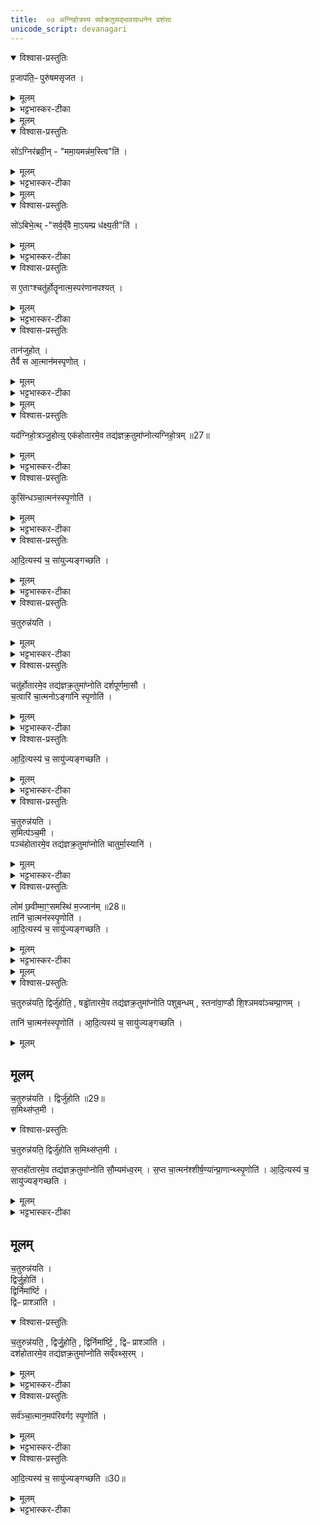 ```yaml
---
title:  ०७ अग्निहोत्रस्य सर्वक्रतुसद्भावसाधनेन प्रशंसा
unicode_script: devanagari
---
```

<details open><summary>विश्वास-प्रस्तुतिः</summary>

प्र॒जाप॑ति॒ᳶ पुरु॑षमसृजत ।
</details>

<details><summary>मूलम्</summary>

प्र॒जाप॑ति॒ᳶ पुरु॑षमसृजत ।
</details>

<details><summary>भट्टभास्कर-टीका</summary>

1प्रजापतिः पुरुषमित्यादि ॥ प्रजापतिः परमात्मा पुरुषं हिरण्यगर्भमसृजत ।
</details>


<details><summary>मूलम्</summary>

सो॑ऽग्निर॑ब्रवीत् ।
ममा॒यमन्न॑म॒स्त्विति॑ ।
</details>

<details open><summary>विश्वास-प्रस्तुतिः</summary>

सो॑ऽग्निर॑ब्रवी॒न् - "ममा॒यमन्न॑म॒स्त्वि"ति॑ ।
</details>

<details><summary>मूलम्</summary>

सो॑ऽग्निर॑ब्रवी॒न् - "ममा॒यमन्न॑म॒स्त्वि"ति॑ ।
</details>

<details><summary>भट्टभास्कर-टीका</summary>

अथाग्निः अनन्तरसृष्टोऽब्रवीत् - मम अन्नं अदनीयं अयमस्तु पुरुष इति, तद्व्यतिरिक्तस्याभावात् ।
</details>


<details><summary>मूलम्</summary>

सो॑ऽबिभेत् ।
सर्व॒व्ँवै मा॒ऽयम्प्र ध॑क्ष्य॒तीति॑ ।
</details>

<details open><summary>विश्वास-प्रस्तुतिः</summary>

सो॑ऽबिभे॒त्थ् -"सर्व॒व्ँवै मा॒ऽयम्प्र ध॑क्ष्य॒ती"ति॑ ।
</details>

<details><summary>मूलम्</summary>

सो॑ऽबिभे॒त्थ् -"सर्व॒व्ँवै मा॒ऽयम्प्र ध॑क्ष्य॒ती"ति॑ ।
</details>

<details><summary>भट्टभास्कर-टीका</summary>

अथ पुरुषस्तच्छ्रुत्वा अबिभेत् मां सर्वमप्ययं प्रधक्ष्यतीति । अत्त्वेव मां काममित्यनुमन्यमानः सर्वदाहात् बिभेति स्म ।
</details>

<details open><summary>विश्वास-प्रस्तुतिः</summary>

स ए॒ताꣳश्चतु॑र्होतॄनात्म॒स्पर॑णानपश्यत् ।
</details>

<details><summary>मूलम्</summary>

स ए॒ताꣳश्चतु॑र्होतॄनात्म॒स्पर॑णानपश्यत् ।
</details>

<details><summary>भट्टभास्कर-टीका</summary>

अथ स पुरुष एतान् चतुर्होतॄन् दशहोत्रादीन् आत्मस्परणान् आत्मनो रक्षणभूतान् अपश्यत् ।
</details>

<details open><summary>विश्वास-प्रस्तुतिः</summary>

तान॑जुहोत् ।  
तैर्वै स आ॒त्मान॑मस्पृणोत् ।
</details>

<details><summary>मूलम्</summary>

तान॑जुहोत् ।  
तैर्वै स आ॒त्मान॑मस्पृणोत् ।
</details>

<details><summary>भट्टभास्कर-टीका</summary>

अथ तद्धोमेन आत्मानमस्पृणोत् अरक्षत्, 'स्पृ प्रीतौ' अत्र रक्षणे । यद्वा - तैरात्मानमप्रीणयत् अरक्षदित्युक्तं भवति ॥
</details>


<details><summary>मूलम्</summary>

तैर्वै स आ॒त्मान॑मस्पृणोत् ।   

यद॑ग्निहो॒त्रञ्जु॒होति॑ ।
एक॑होतारमे॒व तद्य॑ज्ञक्र॒तुमा॑प्नोत्यग्निहो॒त्रम् ॥27॥  
</details>

<details open><summary>विश्वास-प्रस्तुतिः</summary>

यद॑ग्निहो॒त्रञ्जु॒होत्य्॒  एक॑होतारमे॒व तद्य॑ज्ञक्र॒तुमा॑प्नोत्यग्निहो॒त्रम् ॥27॥  
</details>

<details><summary>मूलम्</summary>

यद॑ग्निहो॒त्रञ्जु॒होत्य्॒  एक॑होतारमे॒व तद्य॑ज्ञक्र॒तुमा॑प्नोत्यग्निहो॒त्रम् ॥27॥  
</details>

<details><summary>भट्टभास्कर-टीका</summary>

2-7तस्मादग्निहोत्रहोमेन एकहोतारमग्निहोत्रं यज्ञक्रतुमाप्नोति । एकहोतृता सर्वचतुर्होत्रादिसमुच्चयत्वात् । हेतॄणां वा भागरूपम् । तादृशो यज्ञक्रतुराहृतो भवत्यग्निहोत्रहोमेन । केचिदाहुः - 'ब्राह्मण एकहोता' इत्ययं सर्वहोतृसमुदायात्मा एकहोता, तदेवाविरासीदग्निहोत्रम् । स एव सर्वो यज्ञकतुः, स एवाप्तौ भवत्यग्निहोत्रहोमेनेति । एवमग्निहोत्रस्तुतिस्सर्वोऽनुवाकः ।
</details>

<details open><summary>विश्वास-प्रस्तुतिः</summary>

कुसि॑न्धञ्चा॒त्मन॑स्स्पृ॒णोति॑ ।
</details>

<details><summary>मूलम्</summary>

कुसि॑न्धञ्चा॒त्मन॑स्स्पृ॒णोति॑ ।
</details>

<details><summary>भट्टभास्कर-टीका</summary>

प्रजापतिरिवात्मनः कुसिन्धं स्पृणोति, तस्याग्निहोत्रसंपादितत्वात् प्रजापतेः । कुसिन्धो व्याख्यातः ।
</details>

<details open><summary>विश्वास-प्रस्तुतिः</summary>

आ॒दि॒त्यस्य॑ च॒ सा॑युज्यङ्गच्छति ।
</details>

<details><summary>मूलम्</summary>

आ॒दि॒त्यस्य॑ च॒ सा॑युज्यङ्गच्छति ।
</details>

<details><summary>भट्टभास्कर-टीका</summary>

आदित्यस्य पुरुषसमष्टिरूपस्य च सायुज्यं गच्छति ।
</details>

<details open><summary>विश्वास-प्रस्तुतिः</summary>

च॒तुरुन्न॑यति ।
</details>

<details><summary>मूलम्</summary>

च॒तुरुन्न॑यति ।
</details>

<details><summary>भट्टभास्कर-टीका</summary>

अथाग्निहोत्रे चतुरुन्नयनाच्चतुर्होत्रात्मकदर्शपूर्णमासलाभः ।
</details>

<details open><summary>विश्वास-प्रस्तुतिः</summary>

चतु॑र्होतारमे॒व तद्य॑ज्ञक्र॒तुमा॑प्नोति दर्शपूर्णमा॒सौ ।  
च॒त्वारि॑ चा॒त्मनोऽङ्गा॑नि स्पृ॒णोति॑ ।
</details>

<details><summary>मूलम्</summary>

चतु॑र्होतारमे॒व तद्य॑ज्ञक्र॒तुमा॑प्नोति दर्शपूर्णमा॒सौ ।  
च॒त्वारि॑ चा॒त्मनोऽङ्गा॑नि स्पृ॒णोति॑ ।
</details>

<details><summary>भट्टभास्कर-टीका</summary>

चत्वारि चाङ्गानि हस्तौ पादो च स्पृणोति ।
</details>

<details open><summary>विश्वास-प्रस्तुतिः</summary>

आ॒दि॒त्यस्य॑ च॒ सायु॑ज्यङ्गच्छति ।
</details>

<details><summary>मूलम्</summary>

आ॒दि॒त्यस्य॑ च॒ सायु॑ज्यङ्गच्छति ।
</details>

<details><summary>भट्टभास्कर-टीका</summary>

आदित्यस्य सायुज्यं गच्छति । एवं सर्वत्र द्रष्टव्यम् ।
</details>

<details open><summary>विश्वास-प्रस्तुतिः</summary>

च॒तुरुन्न॑यति ।  
स॒मित्प॑ञ्च॒मी ।   
पञ्च॑होतारमे॒व तद्य॑ज्ञक्र॒तुमा॑प्नोति चातुर्मा॒स्यानि॑ ।  
</details>

<details><summary>मूलम्</summary>

च॒तुरुन्न॑यति ।  
स॒मित्प॑ञ्च॒मी ।   
पञ्च॑होतारमे॒व तद्य॑ज्ञक्र॒तुमा॑प्नोति चातुर्मा॒स्यानि॑ ।  
</details>

<details><summary>भट्टभास्कर-टीका</summary>

अथ चतुरुन्नयनात् समिधा च पञ्चम्या पञ्चहोत्रात्मकचातुर्मास्यलाभः ।
</details>

<details open><summary>विश्वास-प्रस्तुतिः</summary>

लोम॑ छ॒वीम्मा॒ꣳ॒समस्थि॑ म॒ज्जान॑म् ॥28॥    
तानि॑ चा॒त्मन॑स्स्पृ॒णोति॑ ।  
आ॒दि॒त्यस्य॑ च॒ सायु॑ज्यङ्गच्छति ।  
</details>

<details><summary>मूलम्</summary>

लोम॑ छ॒वीम्मा॒ꣳ॒समस्थि॑ म॒ज्जान॑म् ॥28॥    
तानि॑ चा॒त्मन॑स्स्पृ॒णोति॑ ।  
आ॒दि॒त्यस्य॑ च॒ सायु॑ज्यङ्गच्छति ।  
</details>

<details><summary>भट्टभास्कर-टीका</summary>

लोमादिपञ्चकं चात्मनः स्पृणोति ।
</details>


<details><summary>मूलम्</summary>

च॒तुरुन्न॑यति ।  
द्विर्जु॑होति ।  
षड्ढो॑तारमे॒व तद्य॑ज्ञक्र॒तुमा॑प्नोति पशुब॒न्धम् ।
स्तना॑वा॒ण्डौ शि॒श्ञमवा॑ञ्चम्प्रा॒णम् ।
</details>

<details open><summary>विश्वास-प्रस्तुतिः</summary>

च॒तुरुन्न॑यति॒ द्विर्जु॑होति॒ , षड्ढो॑तारमे॒व तद्य॑ज्ञक्र॒तुमा॑प्नोति पशुब॒न्धम् , स्तना॑वा॒ण्डौ शि॒श्ञमवा॑ञ्चम्प्रा॒णम् ।


तानि॑ चा॒त्मन॑स्स्पृ॒णोति॑ ।
आ॒दि॒त्यस्य॑ च॒ सायु॑ज्यङ्गच्छति ।
</details>

<details><summary>मूलम्</summary>

च॒तुरुन्न॑यति॒ द्विर्जु॑होति॒ , षड्ढो॑तारमे॒व तद्य॑ज्ञक्र॒तुमा॑प्नोति पशुब॒न्धम् , स्तना॑वा॒ण्डौ शि॒श्ञमवा॑ञ्चम्प्रा॒णम् ।


तानि॑ चा॒त्मन॑स्स्पृ॒णोति॑ ।
आ॒दि॒त्यस्य॑ च॒ सायु॑ज्यङ्गच्छति ।
</details>

## मूलम्‌
च॒तुरुन्न॑यति ।
द्विर्जु॑होति ॥29॥  
स॒मिथ्स॑प्त॒मी ।
<details open><summary>विश्वास-प्रस्तुतिः</summary>

च॒तुरुन्न॑यति॒ द्विर्जु॑होति स॒मिथ्स॑प्त॒मी ।  

स॒प्तहो॑तारमे॒व तद्य॑ज्ञक्र॒तुमा॑प्नोति सौ॒म्यम॑ध्व॒रम् ।
स॒प्त चा॒त्मन॑श्शीर्ष॒ण्या॑न्प्रा॒णान्थ्स्पृ॒णोति॑ ।
आ॒दि॒त्यस्य॑ च॒ सायु॑ज्यङ्गच्छति ।
</details>

<details><summary>मूलम्</summary>

च॒तुरुन्न॑यति॒ द्विर्जु॑होति स॒मिथ्स॑प्त॒मी ।  

स॒प्तहो॑तारमे॒व तद्य॑ज्ञक्र॒तुमा॑प्नोति सौ॒म्यम॑ध्व॒रम् ।
स॒प्त चा॒त्मन॑श्शीर्ष॒ण्या॑न्प्रा॒णान्थ्स्पृ॒णोति॑ ।
आ॒दि॒त्यस्य॑ च॒ सायु॑ज्यङ्गच्छति ।
</details>

<details><summary>भट्टभास्कर-टीका</summary>

अथ चतुरुन्नयनात् द्विश्च होमात् सप्तम्या च समिधा सप्तहोत्रात्मकसौम्याध्वरलाभः ।
सप्त शीर्षण्यान् प्राणान् स्पृणोति ।  
</details>

## मूलम्‌
च॒तुरुन्न॑यति ।  
द्विर्जु॒होति॑ ।  
द्विर्निमा॑र्ष्टि ।  
द्विᳶ प्राश्ञा॑ति ।  

<details open><summary>विश्वास-प्रस्तुतिः</summary>

च॒तुरुन्न॑यति॒ , द्विर्जु॒होति॒ , द्विर्निमा॑र्ष्टि॒ , द्विᳶ प्राश्ञा॑ति ।  
दश॑होतारमे॒व तद्य॑ज्ञक्र॒तुमा॑प्नोति सव्ँवथ्स॒रम् ।
</details>

<details><summary>मूलम्</summary>

च॒तुरुन्न॑यति॒ , द्विर्जु॒होति॒ , द्विर्निमा॑र्ष्टि॒ , द्विᳶ प्राश्ञा॑ति ।  
दश॑होतारमे॒व तद्य॑ज्ञक्र॒तुमा॑प्नोति सव्ँवथ्स॒रम् ।
</details>

<details><summary>भट्टभास्कर-टीका</summary>

अथ चतुरुन्नयनात् द्विश्च होमात् द्विर्मार्जनात् द्विश्च प्राशनात् दशहोत्रात्मकसंवत्सरलाभः । संवत्सरो गवामयनम् ।
</details>

<details open><summary>विश्वास-प्रस्तुतिः</summary>

सर्व॑ञ्चा॒त्मान॒मप॑रिवर्गꣵ स्पृ॒णोति॑ ।
</details>

<details><summary>मूलम्</summary>

सर्व॑ञ्चा॒त्मान॒मप॑रिवर्गꣵ स्पृ॒णोति॑ ।
</details>

<details><summary>भट्टभास्कर-टीका</summary>

सर्व चात्मानमपरिवर्गं किंचिदप्यपरिवृज्य स्पृणोति ।
</details>

<details open><summary>विश्वास-प्रस्तुतिः</summary>

आ॒दि॒त्यस्य॑ च॒ सायु॑ज्यङ्गच्छति ॥30॥  
</details>

<details><summary>मूलम्</summary>

आ॒दि॒त्यस्य॑ च॒ सायु॑ज्यङ्गच्छति ॥30॥  
</details>

<details><summary>भट्टभास्कर-टीका</summary>

आदित्यस्य च सायुज्यं गच्छति ॥
इति तैत्तिरीयब्राह्मणे द्वितीयाष्टके तृतीयप्रपाठके सप्तमोऽनुवाकः ॥  

</details>

